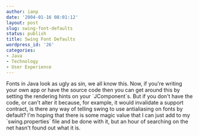 ```yaml
---
author: ianp
date: '2004-01-16 08:01:12'
layout: post
slug: swing-font-defaults
status: publish
title: Swing Font Defaults
wordpress_id: '26'
categories:
- Java
- Technology
- User Experience
---
```


Fonts in Java look as ugly as sin, we all know this. Now, if you're
writing your own app or have the source code then you can get around
this by setting the rendering hints on your \`JComponent\`s. But if you
don't have the code, or can't alter it because, for example, it would
invalidate a support contract, is there any way of telling swing to use
antialiasing on fonts by default? I'm hoping that there is some magic
value that I can just add to my \`swing.properties\` file and be done
with it, but an hour of searching on the net hasn't found out what it
is.
